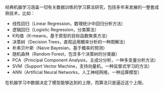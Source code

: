 经典机器学习涵盖一切有关数据训练的学习算法研究，包括多年来发展的一整套成熟技术，比如：

- 线性回归（Linear Regression，数理统计中回归分析方法）
- 逻辑回归（Logistic Regression，分类算法）
- K均值（K-means，基于原型的目标函数聚类方法）
- 决策树（Decision Trees，直观运用概率分析的一种图解法）
- 朴素贝叶斯（Naive Bayesian，基于概率的预测）
- 随机森林（Random Forest，包含多个决策树的分类器）
- PCA（Principal Component Analysis，主成分分析，一种多变量分析方法）
- SVM（Support Vector Machine，支持向量机，一种监督式学习的方法）
- ANN（Artificial Neural Networks，人工神经网络，一种运算模型）



在机器学习中数据决定了模型能够达到的上限，而算法只是逼近这个上限。

